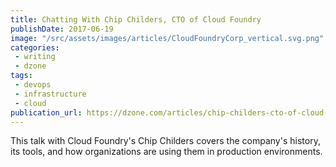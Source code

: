 ```yaml
---
title: Chatting With Chip Childers, CTO of Cloud Foundry
publishDate: 2017-06-19
image: "/src/assets/images/articles/CloudFoundryCorp_vertical.svg.png"
categories:
 - writing
 - dzone
tags:
 - devops
 - infrastructure
 - cloud
publication_url: https://dzone.com/articles/chip-childers-cto-of-cloud-foundry
---
```


This talk with Cloud Foundry's Chip Childers covers the company's history, its tools, and how organizations are using them in production environments.
